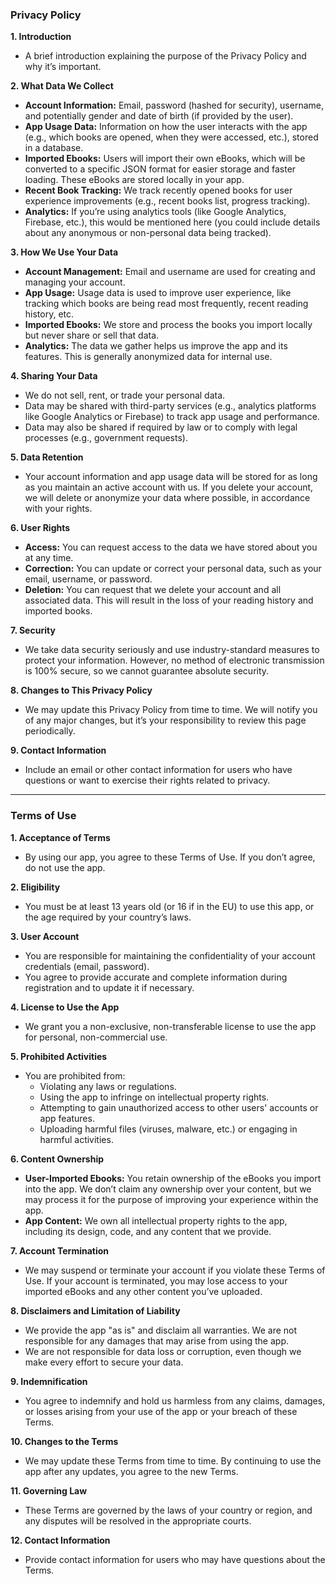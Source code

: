 ### **Privacy Policy**

**1. Introduction**

- A brief introduction explaining the purpose of the Privacy Policy and why it’s important.

**2. What Data We Collect**

- **Account Information:** Email, password (hashed for security), username, and potentially gender and date of birth (if provided by the user).
- **App Usage Data:** Information on how the user interacts with the app (e.g., which books are opened, when they were accessed, etc.), stored in a database.
- **Imported Ebooks:** Users will import their own eBooks, which will be converted to a specific JSON format for easier storage and faster loading. These eBooks are stored locally in your app.
- **Recent Book Tracking:** We track recently opened books for user experience improvements (e.g., recent books list, progress tracking).
- **Analytics:** If you’re using analytics tools (like Google Analytics, Firebase, etc.), this would be mentioned here (you could include details about any anonymous or non-personal data being tracked).

**3. How We Use Your Data**

- **Account Management:** Email and username are used for creating and managing your account.
- **App Usage:** Usage data is used to improve user experience, like tracking which books are being read most frequently, recent reading history, etc.
- **Imported Ebooks:** We store and process the books you import locally but never share or sell that data.
- **Analytics:** The data we gather helps us improve the app and its features. This is generally anonymized data for internal use.

**4. Sharing Your Data**

- We do not sell, rent, or trade your personal data.
- Data may be shared with third-party services (e.g., analytics platforms like Google Analytics or Firebase) to track app usage and performance.
- Data may also be shared if required by law or to comply with legal processes (e.g., government requests).

**5. Data Retention**

- Your account information and app usage data will be stored for as long as you maintain an active account with us. If you delete your account, we will delete or anonymize your data where possible, in accordance with your rights.

**6. User Rights**

- **Access:** You can request access to the data we have stored about you at any time.
- **Correction:** You can update or correct your personal data, such as your email, username, or password.
- **Deletion:** You can request that we delete your account and all associated data. This will result in the loss of your reading history and imported books.

**7. Security**

- We take data security seriously and use industry-standard measures to protect your information. However, no method of electronic transmission is 100% secure, so we cannot guarantee absolute security.

**8. Changes to This Privacy Policy**

- We may update this Privacy Policy from time to time. We will notify you of any major changes, but it’s your responsibility to review this page periodically.

**9. Contact Information**

- Include an email or other contact information for users who have questions or want to exercise their rights related to privacy.

---

### **Terms of Use**

**1. Acceptance of Terms**

- By using our app, you agree to these Terms of Use. If you don’t agree, do not use the app.

**2. Eligibility**

- You must be at least 13 years old (or 16 if in the EU) to use this app, or the age required by your country’s laws.

**3. User Account**

- You are responsible for maintaining the confidentiality of your account credentials (email, password).
- You agree to provide accurate and complete information during registration and to update it if necessary.

**4. License to Use the App**

- We grant you a non-exclusive, non-transferable license to use the app for personal, non-commercial use.

**5. Prohibited Activities**

- You are prohibited from:
   - Violating any laws or regulations.
   - Using the app to infringe on intellectual property rights.
   - Attempting to gain unauthorized access to other users' accounts or app features.
   - Uploading harmful files (viruses, malware, etc.) or engaging in harmful activities.

**6. Content Ownership**

- **User-Imported Ebooks:** You retain ownership of the eBooks you import into the app. We don’t claim any ownership over your content, but we may process it for the purpose of improving your experience within the app.
- **App Content:** We own all intellectual property rights to the app, including its design, code, and any content that we provide.

**7. Account Termination**

- We may suspend or terminate your account if you violate these Terms of Use. If your account is terminated, you may lose access to your imported eBooks and any other content you’ve uploaded.

**8. Disclaimers and Limitation of Liability**

- We provide the app "as is" and disclaim all warranties. We are not responsible for any damages that may arise from using the app.
- We are not responsible for data loss or corruption, even though we make every effort to secure your data.

**9. Indemnification**

- You agree to indemnify and hold us harmless from any claims, damages, or losses arising from your use of the app or your breach of these Terms.

**10. Changes to the Terms**

- We may update these Terms from time to time. By continuing to use the app after any updates, you agree to the new Terms.

**11. Governing Law**

- These Terms are governed by the laws of your country or region, and any disputes will be resolved in the appropriate courts.

**12. Contact Information**

- Provide contact information for users who may have questions about the Terms.
